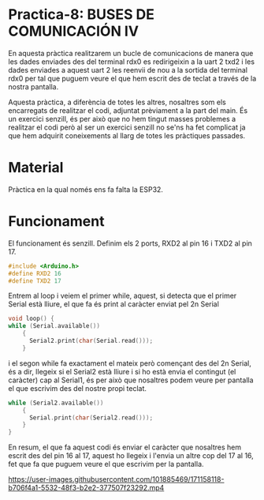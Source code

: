 # Practica-8: BUSES DE COMUNICACIÓN IV

En aquesta pràctica realitzarem un bucle de comunicacions de manera que les dades enviades des del terminal rdx0 es redirigeixin a 
la uart 2 txd2 i les dades enviades a aquest uart 2 les reenvii de nou a la sortida del terminal rdx0 per tal que puguem veure el que 
hem escrit des de teclat a través de la nostra pantalla.

Aquesta pràctica, a diferència de totes les altres, nosaltres som els encarregats de realitzar el codi, adjuntat prèviament a la part 
del main. És un exercici senzill, és per això que no hem tingut masses problemes a realitzar el codi però al ser un exercici senzill 
no se'ns ha fet complicat ja que hem adquirit coneixements al llarg de totes les pràctiques passades.

# Material

Pràctica en la qual només ens fa falta la ESP32.

# Funcionament

El funcionament és senzill. Definim els 2 ports, RXD2 al pin 16 i TXD2 al pin 17.

```c++
#include <Arduino.h>
#define RXD2 16
#define TXD2 17
```

Entrem al loop i veiem el primer while, aquest, si detecta que el primer Serial està lliure, el que fa és print al caràcter 
enviat pel 2n Serial 

```c++
void loop() {
while (Serial.available()) 
    {
      Serial2.print(char(Serial.read()));
    }
```


i el segon while fa exactament el mateix però començant des del 2n Serial, és a dir, llegeix si el Serial2 està lliure
i si ho està envia el contingut (el caràcter) cap al Serial1, és per això que nosaltres podem veure per pantalla el que escrivim 
des del nostre propi teclat.

```c++
while (Serial2.available()) 
    {
      Serial.print(char(Serial2.read()));
    } 
}
```

En resum, el que fa aquest codi és enviar el caràcter que nosaltres hem escrit des del pin 16 al 17, aquest ho llegeix i l'envia un altre cop
del 17 al 16, fet que fa que puguem veure el que escrivim per la pantalla.




https://user-images.githubusercontent.com/101885469/171158118-b706f4a1-5532-48f3-b2e2-377507f23292.mp4

